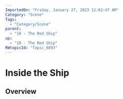 ```yaml
---
ImportedOn: "Friday, January 27, 2023 12:02:47 AM"
Category: "Scene"
Tags:
  - "Category/Scene"
parent:
  - "10 - The Red Ship"
up:
  - "10 - The Red Ship"
RWtopicId: "Topic_8893"
---
```

# Inside the Ship
## Overview
